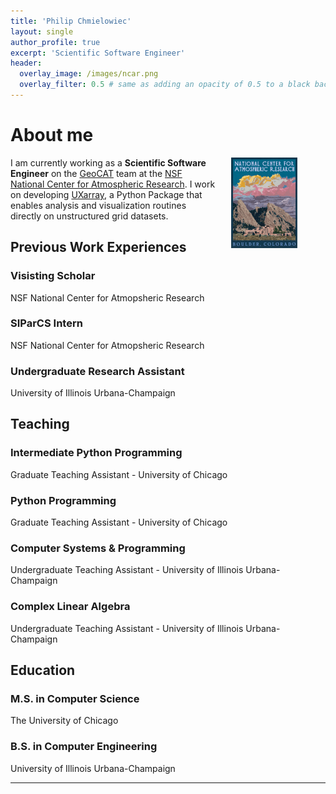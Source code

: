 ```yaml
---
title: 'Philip Chmielowiec'
layout: single
author_profile: true
excerpt: 'Scientific Software Engineer'
header:
  overlay_image: /images/ncar.png
  overlay_filter: 0.5 # same as adding an opacity of 0.5 to a black background
---
```


# About me

<div style="float: right; margin-left: 20px; width: 30%;">
  <img src="/images/ncar_lab.png" alt="NCAR Lab" style="width: 70%;">
</div>

<p>
  I am currently working as a <strong>Scientific Software Engineer</strong> on the <a href="https://geocat.ucar.edu/">GeoCAT</a> team at the <a href="https://ncar.ucar.edu/">NSF National Center for Atmospheric Research</a>. I work on 
  developing <a href="https://github.com/UXARRAY/uxarray">UXarray</a>, a Python Package that enables analysis and visualization routines directly on unstructured grid datasets. 
</p>






## Previous Work Experiences

### Visisting Scholar
NSF National Center for Atmopsheric Research

### SIParCS Intern
NSF National Center for Atmopsheric Research

### Undergraduate Research Assistant
University of Illinois Urbana-Champaign

## Teaching

### Intermediate Python Programming
Graduate Teaching Assistant - University of Chicago

### Python Programming 
Graduate Teaching Assistant - University of Chicago

### Computer Systems & Programming 
Undergraduate Teaching Assistant - University of Illinois Urbana-Champaign

### Complex Linear Algebra 
Undergraduate Teaching Assistant - University of Illinois Urbana-Champaign


## Education

### M.S. in Computer Science
The University of Chicago

### B.S. in Computer Engineering
University of Illinois Urbana-Champaign

---

